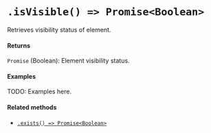 # `.isVisible() => Promise<Boolean>`

Retrieves visibility status of element.

#### Returns

`Promise` (Boolean): Element visibility status.

#### Examples

TODO: Examples here.

#### Related methods

- [`.exists() => Promise<Boolean>`](./exists.md)
